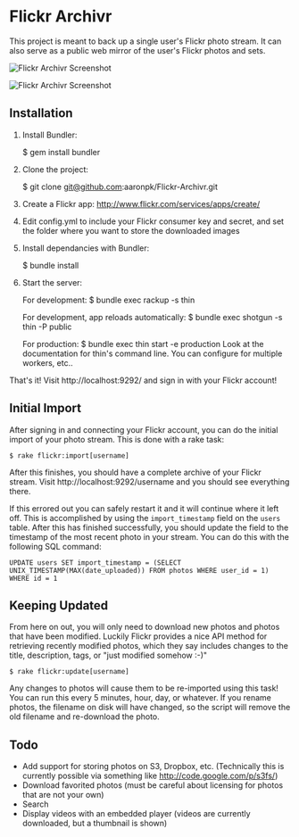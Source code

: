 Flickr Archivr
==============

This project is meant to back up a single user's Flickr photo stream. It can also serve as a public web mirror of the user's Flickr
photos and sets.

![Flickr Archivr Screenshot](http://aaronpk.github.com/flickr-archivr-photostream.png "Flickr Archivr Screenshot")

![Flickr Archivr Screenshot](http://aaronpk.github.com/flickr-archivr-one-photo.png "Flickr Archivr Screenshot")


Installation
------------

1) Install Bundler:

    $ gem install bundler

2) Clone the project:

    $ git clone git@github.com:aaronpk/Flickr-Archivr.git

3) Create a Flickr app: http://www.flickr.com/services/apps/create/

4) Edit config.yml to include your Flickr consumer key and secret, and set the folder where you want to store the downloaded images

5) Install dependancies with Bundler:

    $ bundle install

6) Start the server:

    For development:
    $ bundle exec rackup -s thin

    For development, app reloads automatically:
    $ bundle exec shotgun -s thin -P public

    For production:
    $ bundle exec thin start -e production
    Look at the documentation for thin's command line. You can configure for multiple workers, etc..

That's it! Visit http://localhost:9292/ and sign in with your Flickr account!


Initial Import
--------------

After signing in and connecting your Flickr account, you can do the initial import of your photo stream. This
is done with a rake task:

    $ rake flickr:import[username]

After this finishes, you should have a complete archive of your Flickr stream. Visit http://localhost:9292/username and you 
should see everything there. 

If this errored out you can safely restart it and it will continue where it left off. This is accomplished by using the 
`import_timestamp` field on the `users` table. After this has finished successfully, you should update the field to the 
timestamp of the most recent photo in your stream. You can do this with the following SQL command:

    UPDATE users SET import_timestamp = (SELECT UNIX_TIMESTAMP(MAX(date_uploaded)) FROM photos WHERE user_id = 1) WHERE id = 1


Keeping Updated
---------------

From here on out, you will only need to download new photos and photos that have been modified. Luckily Flickr provides a nice
API method for retrieving recently modified photos, which they say includes changes to the title, description, tags, or "just
modified somehow :-)"

    $ rake flickr:update[username]

Any changes to photos will cause them to be re-imported using this task! You can run this every 5 minutes, hour, day, or whatever.
If you rename photos, the filename on disk will have changed, so the script will remove the old filename and re-download the photo.

Todo
----

* Add support for storing photos on S3, Dropbox, etc. (Technically this is currently possible via something like http://code.google.com/p/s3fs/)
* Download favorited photos (must be careful about licensing for photos that are not your own)
* Search
* Display videos with an embedded player (videos are currently downloaded, but a thumbnail is shown)

